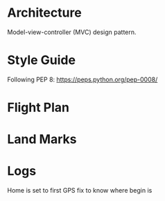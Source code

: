 # Architecture

Model-view-controller (MVC) design pattern.

# Style Guide

Following PEP 8: https://peps.python.org/pep-0008/

# Flight Plan

# Land Marks

# Logs



Home is set to first GPS fix to know where begin is